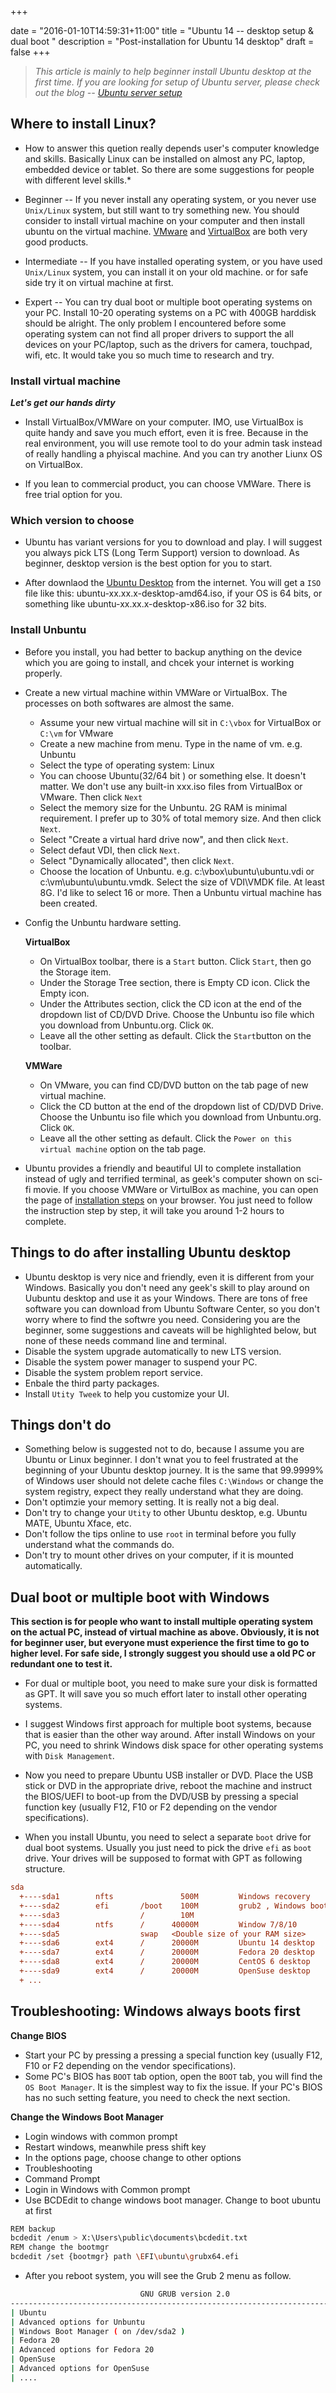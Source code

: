 +++


date = "2016-01-10T14:59:31+11:00"
title = "Ubuntu 14 -- desktop setup & dual boot "
description = "Post-installation for Ubuntu 14 desktop"
draft = false
+++

> *This article is mainly to help beginner install Ubuntu desktop at the first time. If you are looking for setup of Ubuntu server, please check out the blog -- [Ubuntu server setup](/blog/ubuntu-server-14/)*


## Where to install Linux?

* How to answer this quetion really depends user's computer knowledge and skills. Basically Linux can be installed on almost any PC, laptop, embedded device or tablet. So there are some suggestions for people with different level skills.*

* Beginner -- If you never install any operating system, or you never use `Unix/Linux` system, but still want to try something new. You should consider to install virtual machine on your computer and then install ubuntu on the virtual machine. [VMware](http://www.vmware.com) and [VirtualBox](https://www.virtualbox.org) are both very good products. 
    
* Intermediate -- If you have installed operating system, or you have used `Unix/Linux` system, you can install it on your old machine. or for safe side try it on virtual machine at first. 

* Expert -- You can try dual boot or multiple boot operating systems on your PC. Install 10-20 operating systems on a PC with 400GB harddisk should be alright. The only problem I encountered before some operating system can not find all proper drivers to support the all devices on your PC/laptop, such as the drivers for camera, touchpad, wifi, etc. It would take you so much time to research and try. 


### Install virtual machine

__*Let's get our hands dirty*__

* Install VirtualBox/VMWare on your computer. IMO, use VirtualBox is quite handy and save you much effort, even it is free. Because in the real environment, you will use remote tool to do your admin task instead of really handling a phyiscal machine. And you can try another Liunx OS on VirtualBox.

* If you lean to commercial product, you can choose VMWare. There is free trial option for you. 

### Which version to choose

* Ubuntu has variant versions for you to download and play. I will suggest you always pick LTS (Long Term Support) version to download. As beginner, desktop version is the best option for you to start. 

* After downlaod the [Ubuntu Desktop](https://www.ubuntu.com/download/desktop) from the internet. You will get a `ISO` file like this: ubuntu-xx.xx.x-desktop-amd64.iso, if your OS is 64 bits, or something like ubuntu-xx.xx.x-desktop-x86.iso for 32 bits.


### Install Unbuntu

* Before you install, you had better to backup anything on the device which you are going to install, and chcek your internet is working properly. 

* Create a new virtual machine within VMWare or VirtualBox. The processes on both softwares are almost the same. 
    * Assume your new virtual machine will sit in `C:\vbox` for VirtualBox or `C:\vm` for VMware 
    * Create a new machine from menu. Type in the name of vm. e.g. Unbuntu
    * Select the type of operating system: Linux
    * You can choose Ubuntu(32/64 bit ) or something else. It doesn't matter. We don't use any built-in xxx.iso files from VirtualBox or VMware. Then click `Next`
    * Select the memory size for the Unbuntu. 2G RAM is minimal requirement. I prefer up to 30% of total memory size. And then click `Next`.
    * Select "Create a virtual hard drive now", and then click `Next`.
    * Select defaut VDI, then click `Next`.
    * Select "Dynamically allocated", then click `Next`.
    * Choose the location of Unbuntu. e.g. c:\vbox\ubuntu\ubuntu.vdi or c:\vm\ubuntu\ubuntu.vmdk. Select the size of VDI\VMDK file. At least 8G. I'd like to select 16 or more. Then a Unbuntu virtual machine has been created. 
 
* Config the Unbuntu hardware setting. 

    **VirtualBox**

    * On VirtualBox toolbar, there is a `Start` button. Click `Start`, then go the Storage item. 
    * Under the Storage Tree section, there is Empty CD icon. Click the Empty icon.     
    * Under the Attributes section, click the CD icon at the end of the dropdown list of CD/DVD Drive. Choose the Unbuntu iso file which you download from Unbuntu.org. Click `OK`.
    * Leave all the other setting as default. Click the `Start`button on the toolbar. 

    **VMWare**

    * On VMware, you can find CD/DVD button on the tab page of new virtual machine. 
    * Click the CD button at the end of the dropdown list of CD/DVD Drive. Choose the Unbuntu iso file which you download from Unbuntu.org. Click `OK`.
    * Leave all the other setting as default. Click the `Power on this virtual machine` option on the tab page. 


* Ubuntu provides a friendly and beautiful UI to complete installation instead of ugly and terrified terminal, as geek's computer shown on sci-fi movie. If you choose VMWare or VirtulBox as machine, you can open the page of [installation steps](https://www.ubuntu.com/download/desktop/install-ubuntu-desktop) on your browser. You just need to follow the instruction step by step, it will take you around 1-2 hours to complete. 

## Things to do after installing Ubuntu desktop

* Ubuntu desktop is very nice and friendly, even it is different from your Windows. Basically you don't need any geek's skill to play around on Uubuntu desktop and use it as your Windows. There are tons of free software you can download from Ubuntu Software Center, so you don't worry where to find the softwre you need. Considering you are the beginner, some suggestions and caveats will be highlighted below, but none of these needs command line and terminal. 
 * Disable the system upgrade automatically to new LTS version.
 * Disable the system power manager to suspend your PC.
 * Disable the system problem report service.
 * Enbale the third party packages. 
 * Install `Utity Tweek` to help you customize your UI. 

## Things don't do

* Something below is suggested not to do, because I assume you are Ubuntu or Linux beginner. I don't wnat you to feel frustrated at the beginning of your Ubuntu desktop journey. It is the same that 99.9999% of Windows user should not delete cache files `C:\Windows` or change the system registry, expect they really understand what they are doing.     
 * Don't optimzie your memory setting. It is really not a big deal. 
 * Don't try to change your `Utity` to other Ubuntu desktop, e.g. Ubuntu MATE, Ubuntu Xface, etc.    
 * Don't follow the tips online to use `root` in terminal before you fully understand what the commands do.
 * Don't try to mount other drives on your computer, if it is mounted automatically.   


## Dual boot or multiple boot with Windows

**This section is for  people who want to install multiple operating system on the actual PC, instead of virtual machine as above. Obviously, it is not for beginner user, but everyone must experience the first time to go to higher level. For safe side, I strongly suggest you should use a old PC or redundant one to test it.**

* For dual or multiple boot, you need to make sure your disk is formatted as GPT. It will save you so much effort later to install other operating systems. 

* I suggest Windows first approach for multiple boot systems, because that is easier than the other way around. After install Windows on your PC, you need to shrink Windows disk space for other operating systems with `Disk Management`. 

* Now you need to prepare Ubuntu USB installer or DVD. Place the USB stick or DVD in the appropriate drive, reboot the machine and instruct the BIOS/UEFI to boot-up from the DVD/USB by pressing a special function key (usually F12, F10 or F2 depending on the vendor specifications).

* When you install Ubuntu, you need to select a separate `boot` drive for dual boot systems. Usually you just need to pick the drive `efi` as `boot` drive. Your drives will be supposed to format with GPT as following structure.

```ini
sda
  +----sda1        nfts               500M         Windows recovery
  +----sda2        efi       /boot    100M         grub2 , Windows boot manager
  +----sda3                  /        10M            
  +----sda4        ntfs      /      40000M         Window 7/8/10
  +----sda5                  swap   <Double size of your RAM size>   
  +----sda6        ext4      /      20000M         Ubuntu 14 desktop
  +----sda7        ext4      /      20000M         Fedora 20 desktop           
  +----sda8        ext4      /      20000M         CentOS 6 desktop
  +----sda9        ext4      /      20000M         OpenSuse desktop
  + ...
```

## Troubleshooting: Windows always boots first

**Change BIOS**
* Start your PC by pressing a pressing a special function key (usually F12, F10 or F2 depending on the vendor specifications).
* Some PC's BIOS has `BOOT` tab option, open the `BOOT` tab, you will find the `OS Boot Manager`. It is the simplest way to fix the issue. If your PC's BIOS has no such setting feature, you need to check the next section. 

**Change the Windows Boot Manager**
* Login windows with common prompt 
* Restart windows, meanwhile press shift key
* In the options page, choose change to other options
* Troubleshooting
* Command Prompt
* Login in Windows with Common prompt
* Use BCDEdit to change windows boot manager. Change to boot ubuntu at first

```bash
REM backup
bcdedit /enum > X:\Users\public\documents\bcdedit.txt
REM change the bootmgr 
bcdedit /set {bootmgr} path \EFI\ubuntu\grubx64.efi
```
* After you reboot system, you will see the Grub 2 menu as follow.

```bash
                             GNU GRUB version 2.0
---------------------------------------------------------------------------------- 
| Ubuntu 
| Advanced options for Unbuntu
| Windows Boot Manager ( on /dev/sda2 )
| Fedora 20
| Advanced options for Fedora 20
| OpenSuse 
| Advanced options for OpenSuse
| ....

```

